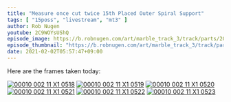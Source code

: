 ```yaml
---
title: "Measure once cut twice 15th Placed Outer Spiral Support"
tags: [ "15poss", "livestream", "mt3" ]
author: Rob Nugen
youtube: 2C9WOYsUShQ
episode_image: https://b.robnugen.com/art/marble_track_3/track/parts/2021/2021_feb_02_15th_placed_outer_spiral_support.jpg
episode_thumbnail: "https://b.robnugen.com/art/marble_track_3/track/parts/2021/thumbs/2021_feb_02_15th_placed_outer_spiral_support.jpg"
date: 2021-02-02T05:57:47+09:00
---
```


Here are the frames taken today:

[![00010 002 11 X1 0518](//b.robnugen.com/art/marble_track_3/frames/2021/thumbs/00010_002_11_X1_0518.jpg)](//b.robnugen.com/art/marble_track_3/frames/2021/00010_002_11_X1_0518.jpg)
[![00010 002 11 X1 0519](//b.robnugen.com/art/marble_track_3/frames/2021/thumbs/00010_002_11_X1_0519.jpg)](//b.robnugen.com/art/marble_track_3/frames/2021/00010_002_11_X1_0519.jpg)
[![00010 002 11 X1 0520](//b.robnugen.com/art/marble_track_3/frames/2021/thumbs/00010_002_11_X1_0520.jpg)](//b.robnugen.com/art/marble_track_3/frames/2021/00010_002_11_X1_0520.jpg)
[![00010 002 11 X1 0521](//b.robnugen.com/art/marble_track_3/frames/2021/thumbs/00010_002_11_X1_0521.jpg)](//b.robnugen.com/art/marble_track_3/frames/2021/00010_002_11_X1_0521.jpg)
[![00010 002 11 X1 0522](//b.robnugen.com/art/marble_track_3/frames/2021/thumbs/00010_002_11_X1_0522.jpg)](//b.robnugen.com/art/marble_track_3/frames/2021/00010_002_11_X1_0522.jpg)
[![00010 002 11 X1 0523](//b.robnugen.com/art/marble_track_3/frames/2021/thumbs/00010_002_11_X1_0523.jpg)](//b.robnugen.com/art/marble_track_3/frames/2021/00010_002_11_X1_0523.jpg)
